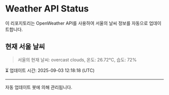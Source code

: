 
# Weather API Status

이 리포지토리는 OpenWeather API를 사용하여 서울의 날씨 정보를 자동으로 업데이트합니다.

## 현재 서울 날씨
> 서울의 현재 날씨: overcast clouds, 온도: 26.72°C, 습도: 72%

⏳ 업데이트 시간: 2025-09-03 12:18:18 (UTC)

---
자동 업데이트 봇에 의해 관리됩니다.
